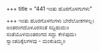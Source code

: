 +++
title = "441 ಇಂತು ಹೊರಗೊಳಗುಗಳು"

+++
ಇಂತು ಹೊರಗೊಳಗುಗಳು ಬೇರೆಲೋಕಗಳಲ್ಲ।  
ಅಂತರಂಗದೊಳೂರಸಂತೆ ಸದ್ದಿಹುದು॥  
ಸಂತೆಯೊಳಮಂತರಂಗದ ಸದ್ದು ಕೇಳಿಪುದು।  
ಸ್ವಾಂತದಿಕ್ಕೆಲಗಳವು - ಮಂಕುತಿಮ್ಮ॥  
